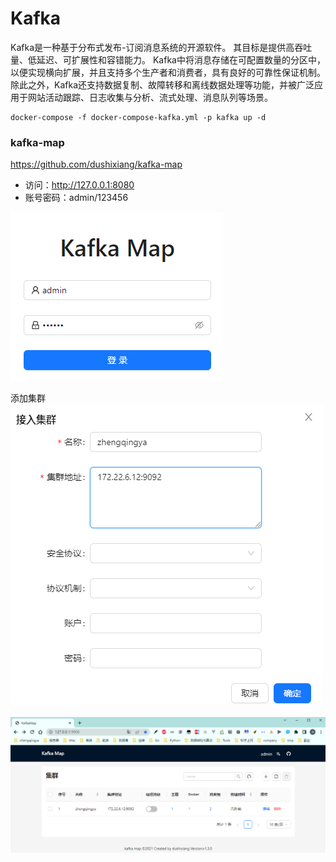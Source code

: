 # Kafka

Kafka是一种基于分布式发布-订阅消息系统的开源软件。 其目标是提供高吞吐量、低延迟、可扩展性和容错能力。
Kafka中将消息存储在可配置数量的分区中，以便实现横向扩展，并且支持多个生产者和消费者，具有良好的可靠性保证机制。
除此之外，Kafka还支持数据复制、故障转移和离线数据处理等功能，并被广泛应用于网站活动跟踪、日志收集与分析、流式处理、消息队列等场景。

```shell
docker-compose -f docker-compose-kafka.yml -p kafka up -d
```

### kafka-map

https://github.com/dushixiang/kafka-map

- 访问：http://127.0.0.1:8080
- 账号密码：admin/123456

![img.png](images/kafka-map-01.png)

添加集群
![img.png](images/kafka-map-02.png)

![img_1.png](images/kafka-map-03.png)

